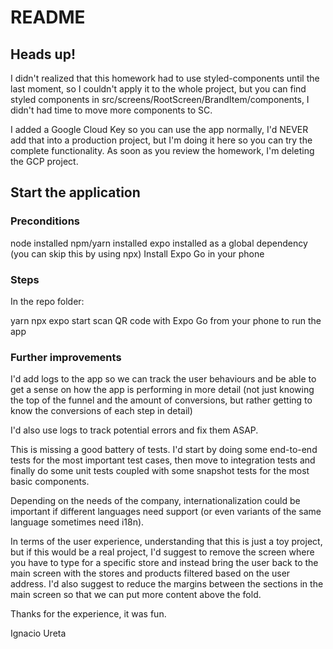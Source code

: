 # README

## Heads up!

I didn't realized that this homework had to use styled-components until the last moment, so I couldn't apply it to the whole project, but you can find styled components in src/screens/RootScreen/BrandItem/components, I didn't had time to move more components to SC.

I added a Google Cloud Key so you can use the app normally, I'd NEVER add that into a production project, but I'm doing it here so you can try the complete functionality. As soon as you review the homework, I'm deleting the GCP project.

## Start the application

### Preconditions

node installed
npm/yarn installed
expo installed as a global dependency (you can skip this by using npx)
Install Expo Go in your phone

### Steps

In the repo folder:

yarn
npx expo start
scan QR code with Expo Go from your phone to run the app

### Further improvements

I'd add logs to the app so we can track the user behaviours and be able to get a sense on how the app is performing in more detail (not just knowing the top of the funnel and the amount of conversions, but rather getting to know the conversions of each step in detail)

I'd also use logs to track potential errors and fix them ASAP. 

This is missing a good battery of tests. I'd start by doing some end-to-end tests for the most important test cases, then move to integration tests and finally do some unit tests coupled with some snapshot tests for the most basic components. 

Depending on the needs of the company, internationalization could be important if different languages need support (or even variants of the same language sometimes need i18n).

In terms of the user experience, understanding that this is just a toy project, but if this would be a real project, I'd suggest to remove the screen where you have to type for a specific store and instead bring the user back to the main screen with the stores and products filtered based on the user address. I'd also suggest to reduce the margins between the sections in the main screen so that we can put more content above the fold.

Thanks for the experience, it was fun.

Ignacio Ureta
